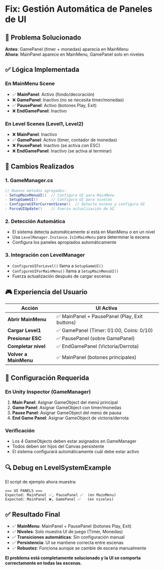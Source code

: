 # Fix: Gestión Automática de Paneles de UI

## 🚨 **Problema Solucionado**

**Antes**: GamePanel (timer + monedas) aparecía en MainMenu  
**Ahora**: MainPanel aparece en MainMenu, GamePanel solo en niveles

## ✅ **Lógica Implementada**

### En MainMenu Scene

- ✅ **MainPanel**: Activo (fondo/decoración)
- ❌ **GamePanel**: Inactivo (no se necesita timer/monedas)
- ✅ **PausePanel**: Activo (botones Play, Exit)
- ❌ **EndGamePanel**: Inactivo

### En Level Scenes (Level1, Level2)

- ❌ **MainPanel**: Inactivo
- ✅ **GamePanel**: Activo (timer, contador de monedas)
- ❌ **PausePanel**: Inactivo (se activa con ESC)
- ❌ **EndGamePanel**: Inactivo (se activa al terminar)

## 🔧 **Cambios Realizados**

### 1. **GameManager.cs**

```csharp
// Nuevos métodos agregados:
- SetupMainMenuUI()  // Configura UI para MainMenu
- SetupGameUI()      // Configura UI para niveles
- ConfigureUIForCurrentScene()  // Detecta escena y configura UI
- ForceUIUpdate()    // Fuerza actualización de UI
```

### 2. **Detección Automática**

- El sistema detecta automáticamente si está en MainMenu o en un nivel
- Usa `LevelManager.Instance.IsInMainMenu` para determinar la escena
- Configura los paneles apropiados automáticamente

### 3. **Integración con LevelManager**

- `ConfigureUIForLevel()` llama a `SetupGameUI()`
- `ConfigureUIForMainMenu()` llama a `SetupMainMenuUI()`
- Fuerza actualización después de cargar escenas

## 🎮 **Experiencia del Usuario**

| Acción | UI Activa |
|--------|-----------|
| **Abrir MainMenu** | ✅ MainPanel + PausePanel (Play, Exit buttons) |
| **Cargar Level1** | ✅ GamePanel (Timer: 01:00, Coins: 0/10) |
| **Presionar ESC** | ✅ PausePanel (sobre GamePanel) |
| **Completar nivel** | ✅ EndGamePanel (Victoria/Derrota) |
| **Volver a MainMenu** | ✅ MainPanel (botones principales) |

## 🚀 **Configuración Requerida**

### En Unity Inspector (GameManager)

1. **Main Panel**: Asignar GameObject del menú principal
2. **Game Panel**: Asignar GameObject con timer/monedas  
3. **Pause Panel**: Asignar GameObject del menú de pausa
4. **End Game Panel**: Asignar GameObject de victoria/derrota

### Verificación

- Los 4 GameObjects deben estar asignados en GameManager
- Todos deben ser hijos del Canvas persistente
- El sistema configurará automáticamente cuál debe estar activo

## 🔍 **Debug en LevelSystemExample**

El script de ejemplo ahora muestra:

```
=== UI PANELS ===
Expected: MainPanel ✅, PausePanel ✅  (en MainMenu)
Expected: MainPanel ❌, GamePanel ✅   (en niveles)
```

## ✅ **Resultado Final**

- ✅ **MainMenu**: MainPanel + PausePanel (botones Play, Exit)
- ✅ **Niveles**: Solo muestra UI de juego (Timer, Monedas)
- ✅ **Transiciones automáticas**: Sin configuración manual
- ✅ **Persistencia**: UI se mantiene correcta entre escenas
- ✅ **Robustez**: Funciona aunque se cambie de escena manualmente

**El problema está completamente solucionado y la UI se comporta correctamente en todas las escenas.**
